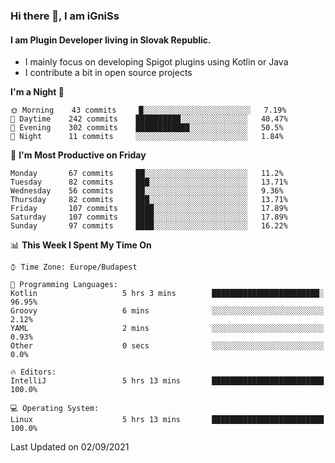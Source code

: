 ### Hi there 👋, I am iGniSs

#### I am Plugin Developer living in Slovak Republic.
- I mainly focus on developing Spigot plugins using Kotlin or Java
- I contribute a bit in open source projects

<!--START_SECTION:waka-->
**I'm a Night 🦉** 

```text
🌞 Morning    43 commits     █░░░░░░░░░░░░░░░░░░░░░░░░   7.19% 
🌆 Daytime    242 commits    ██████████░░░░░░░░░░░░░░░   40.47% 
🌃 Evening    302 commits    ████████████░░░░░░░░░░░░░   50.5% 
🌙 Night      11 commits     ░░░░░░░░░░░░░░░░░░░░░░░░░   1.84%

```
📅 **I'm Most Productive on Friday** 

```text
Monday       67 commits     ██░░░░░░░░░░░░░░░░░░░░░░░   11.2% 
Tuesday      82 commits     ███░░░░░░░░░░░░░░░░░░░░░░   13.71% 
Wednesday    56 commits     ██░░░░░░░░░░░░░░░░░░░░░░░   9.36% 
Thursday     82 commits     ███░░░░░░░░░░░░░░░░░░░░░░   13.71% 
Friday       107 commits    ████░░░░░░░░░░░░░░░░░░░░░   17.89% 
Saturday     107 commits    ████░░░░░░░░░░░░░░░░░░░░░   17.89% 
Sunday       97 commits     ████░░░░░░░░░░░░░░░░░░░░░   16.22%

```


📊 **This Week I Spent My Time On** 

```text
⌚︎ Time Zone: Europe/Budapest

💬 Programming Languages: 
Kotlin                   5 hrs 3 mins        ████████████████████████░   96.95% 
Groovy                   6 mins              ░░░░░░░░░░░░░░░░░░░░░░░░░   2.12% 
YAML                     2 mins              ░░░░░░░░░░░░░░░░░░░░░░░░░   0.93% 
Other                    0 secs              ░░░░░░░░░░░░░░░░░░░░░░░░░   0.0%

🔥 Editors: 
IntelliJ                 5 hrs 13 mins       █████████████████████████   100.0%

💻 Operating System: 
Linux                    5 hrs 13 mins       █████████████████████████   100.0%

```


 Last Updated on 02/09/2021
<!--END_SECTION:waka-->